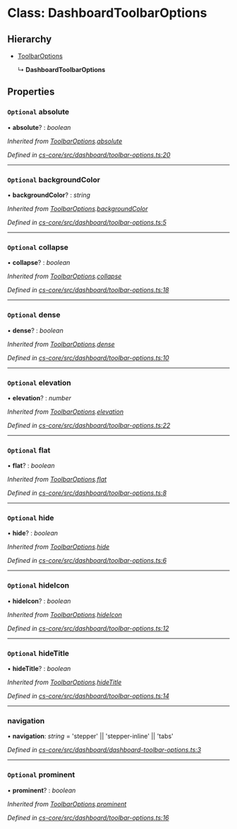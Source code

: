 # Class: DashboardToolbarOptions

## Hierarchy

* [ToolbarOptions](_cs_core_src_dashboard_toolbar_options_.toolbaroptions.md)

  ↳ **DashboardToolbarOptions**

## Properties

### `Optional` absolute

• **absolute**? : *boolean*

*Inherited from [ToolbarOptions](_cs_core_src_dashboard_toolbar_options_.toolbaroptions.md).[absolute](_cs_core_src_dashboard_toolbar_options_.toolbaroptions.md#optional-absolute)*

*Defined in [cs-core/src/dashboard/toolbar-options.ts:20](https://github.com/RichardHovenkamp/csnext/blob/872f0bfe/packages/cs-core/src/dashboard/toolbar-options.ts#L20)*

___

### `Optional` backgroundColor

• **backgroundColor**? : *string*

*Inherited from [ToolbarOptions](_cs_core_src_dashboard_toolbar_options_.toolbaroptions.md).[backgroundColor](_cs_core_src_dashboard_toolbar_options_.toolbaroptions.md#optional-backgroundcolor)*

*Defined in [cs-core/src/dashboard/toolbar-options.ts:5](https://github.com/RichardHovenkamp/csnext/blob/872f0bfe/packages/cs-core/src/dashboard/toolbar-options.ts#L5)*

___

### `Optional` collapse

• **collapse**? : *boolean*

*Inherited from [ToolbarOptions](_cs_core_src_dashboard_toolbar_options_.toolbaroptions.md).[collapse](_cs_core_src_dashboard_toolbar_options_.toolbaroptions.md#optional-collapse)*

*Defined in [cs-core/src/dashboard/toolbar-options.ts:18](https://github.com/RichardHovenkamp/csnext/blob/872f0bfe/packages/cs-core/src/dashboard/toolbar-options.ts#L18)*

___

### `Optional` dense

• **dense**? : *boolean*

*Inherited from [ToolbarOptions](_cs_core_src_dashboard_toolbar_options_.toolbaroptions.md).[dense](_cs_core_src_dashboard_toolbar_options_.toolbaroptions.md#optional-dense)*

*Defined in [cs-core/src/dashboard/toolbar-options.ts:10](https://github.com/RichardHovenkamp/csnext/blob/872f0bfe/packages/cs-core/src/dashboard/toolbar-options.ts#L10)*

___

### `Optional` elevation

• **elevation**? : *number*

*Inherited from [ToolbarOptions](_cs_core_src_dashboard_toolbar_options_.toolbaroptions.md).[elevation](_cs_core_src_dashboard_toolbar_options_.toolbaroptions.md#optional-elevation)*

*Defined in [cs-core/src/dashboard/toolbar-options.ts:22](https://github.com/RichardHovenkamp/csnext/blob/872f0bfe/packages/cs-core/src/dashboard/toolbar-options.ts#L22)*

___

### `Optional` flat

• **flat**? : *boolean*

*Inherited from [ToolbarOptions](_cs_core_src_dashboard_toolbar_options_.toolbaroptions.md).[flat](_cs_core_src_dashboard_toolbar_options_.toolbaroptions.md#optional-flat)*

*Defined in [cs-core/src/dashboard/toolbar-options.ts:8](https://github.com/RichardHovenkamp/csnext/blob/872f0bfe/packages/cs-core/src/dashboard/toolbar-options.ts#L8)*

___

### `Optional` hide

• **hide**? : *boolean*

*Inherited from [ToolbarOptions](_cs_core_src_dashboard_toolbar_options_.toolbaroptions.md).[hide](_cs_core_src_dashboard_toolbar_options_.toolbaroptions.md#optional-hide)*

*Defined in [cs-core/src/dashboard/toolbar-options.ts:6](https://github.com/RichardHovenkamp/csnext/blob/872f0bfe/packages/cs-core/src/dashboard/toolbar-options.ts#L6)*

___

### `Optional` hideIcon

• **hideIcon**? : *boolean*

*Inherited from [ToolbarOptions](_cs_core_src_dashboard_toolbar_options_.toolbaroptions.md).[hideIcon](_cs_core_src_dashboard_toolbar_options_.toolbaroptions.md#optional-hideicon)*

*Defined in [cs-core/src/dashboard/toolbar-options.ts:12](https://github.com/RichardHovenkamp/csnext/blob/872f0bfe/packages/cs-core/src/dashboard/toolbar-options.ts#L12)*

___

### `Optional` hideTitle

• **hideTitle**? : *boolean*

*Inherited from [ToolbarOptions](_cs_core_src_dashboard_toolbar_options_.toolbaroptions.md).[hideTitle](_cs_core_src_dashboard_toolbar_options_.toolbaroptions.md#optional-hidetitle)*

*Defined in [cs-core/src/dashboard/toolbar-options.ts:14](https://github.com/RichardHovenkamp/csnext/blob/872f0bfe/packages/cs-core/src/dashboard/toolbar-options.ts#L14)*

___

###  navigation

• **navigation**: *string* =  'stepper' || 'stepper-inline' || 'tabs'

*Defined in [cs-core/src/dashboard/dashboard-toolbar-options.ts:3](https://github.com/RichardHovenkamp/csnext/blob/872f0bfe/packages/cs-core/src/dashboard/dashboard-toolbar-options.ts#L3)*

___

### `Optional` prominent

• **prominent**? : *boolean*

*Inherited from [ToolbarOptions](_cs_core_src_dashboard_toolbar_options_.toolbaroptions.md).[prominent](_cs_core_src_dashboard_toolbar_options_.toolbaroptions.md#optional-prominent)*

*Defined in [cs-core/src/dashboard/toolbar-options.ts:16](https://github.com/RichardHovenkamp/csnext/blob/872f0bfe/packages/cs-core/src/dashboard/toolbar-options.ts#L16)*
